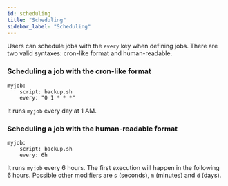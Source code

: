 ```yaml
---
id: scheduling
title: "Scheduling"
sidebar_label: "Scheduling"
---
```


Users can schedule jobs with the `every` key when defining jobs. There are two valid syntaxes: cron-like format and human-readable.

### Scheduling a job with the cron-like format

```shell
myjob:
    script: backup.sh
    every: "0 1 * * *"
```

It runs `myjob` every day at 1 AM.

### Scheduling a job with the human-readable format

```shell
myjob:
    script: backup.sh
    every: 6h
```

It runs `myjob` every 6 hours. The first execution will happen in the following 6 hours. Possible other modifiers are `s` (seconds), `m` (minutes) and `d` (days).
